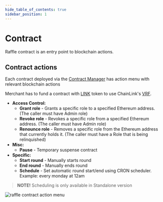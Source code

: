 ```yaml
---
hide_table_of_contents: true
sidebar_position: 1
---
```


# Contract

Raffle contract is an entry point to blockchain actions.

## Contract actions

Each contract deployed via the [Contract Manager](/admin/miscellaneous/contract-manager/contract-manager.md) has
action menu with relevant blockchain actions

Merchant has to fund a contract with [LINK](/admin/integrations/chain-link/) token to use
ChainLink's [VRF](https://docs.chain.link/vrf/v2/introduction).

- **Access Control:**
  - **Grant role** - Grants a specific role to a specified Ethereum address. (The caller must have Admin role)
  - **Revoke role** - Revokes a specific role from a specified Ethereum address. (The caller must have Admin role)
  - **Renounce role** - Removes a specific role from the Ethereum address that currently holds it. (The caller must have a Role that is being relinquished)
- **Misc:**
  - **Pause** - Temporary suspense contract
- **Specific:**
  - **Start round** - Manually starts round
  - **End round** - Manually ends round
  - **Schedule** - Set automatic round start/end using CRON scheduler. Example: every monday at 12am

> **NOTE!** Scheduling is only available in Standalone version

![raffle contract action menu](/img/admin/mechanics-simple/raffle/contract_actions.png)

